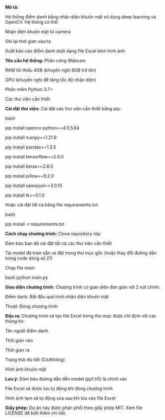 **Mô tả:**

Hệ thống điểm danh bằng nhận diện khuôn mặt sử dụng deep learning và OpenCV. Hệ thống có thể:

Nhận diện khuôn mặt từ camera

Ghi lại thời gian vào/ra

Xuất báo cáo điểm danh dưới dạng file Excel kèm hình ảnh


**Yêu cầu hệ thống:**
Phần cứng
Webcam

RAM tối thiểu 4GB (khuyến nghị 8GB trở lên)

GPU (khuyến nghị để tăng tốc độ nhận diện)

Phần mềm
Python 3.7+

Các thư viện cần thiết


**Cài đặt thư viện:**
Cài đặt các thư viện cần thiết bằng pip:

bash

pip install opencv-python==4.5.5.64

pip install numpy==1.21.6

pip install pandas==1.3.5

pip install tensorflow==2.8.0

pip install keras==2.8.0

pip install pillow==9.2.0

pip install openpyxl==3.0.10

pip install tk==0.1.0

Hoặc cài đặt tất cả bằng file requirements.txt:

bash

pip install -r requirements.txt


**Cách chạy chương trình:**
Clone repository này

Đảm bảo bạn đã cài đặt tất cả các thư viện cần thiết

Tải model đã train sẵn và đặt trong thư mục gốc (hoặc thay đổi đường dẫn trong code dòng số 21)

Chạy file main:

bash
python main.py

**Giao diện chương trình:**
Chương trình có giao diện đơn giản với 2 nút chính:

Điểm danh: Bắt đầu quá trình nhận diện khuôn mặt

Thoát: Đóng chương trình


**Đầu ra:**
Chương trình sẽ tạo file Excel trong thư mục được chỉ định với các thông tin:

Tên người điểm danh

Thời gian vào

Thời gian ra

Trạng thái đủ tiết (Có/Không)

Hình ảnh khuôn mặt


**Lưu ý:**
Đảm bảo đường dẫn đến model (pp1.h5) là chính xác

File Excel sẽ được lưu tự động khi đóng chương trình

Hình ảnh tạm sẽ tự động xóa sau khi lưu vào file Excel

**Giấy phép:**
Dự án này được phân phối theo giấy phép MIT. Xem file LICENSE để biết thêm chi tiết.
